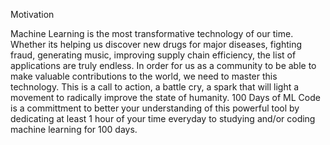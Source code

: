 Motivation


Machine Learning is the most transformative technology of our time. Whether its helping us discover new drugs for major diseases, fighting fraud, generating music, improving supply chain efficiency, the list of applications are truly endless. In order for us as a community to be able to make valuable contributions to the world, we need to master this technology. This is a call to action, a battle cry, a spark that will light a movement to radically improve the state of humanity. 100 Days of ML Code is a committment to better your understanding of this powerful tool by dedicating at least 1 hour of your time everyday to studying and/or coding machine learning for 100 days.
